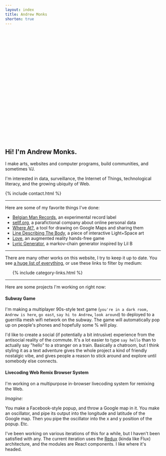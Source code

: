 ```yaml
---
layout: index
title: Andrew Monks
shorten: true
---
```

<div id="ntype" style="width: 100%; height: 350px;"></div>

## Hi! I'm Andrew Monks.

I make arts, websites and computer programs, build communities, and sometimes VJ.

I'm interested in data, surveillance, the Internet of Things, technological literacy, and the growing ubiquity of Web.

{% include contact.html %}

* * *

Here are some of my favorite things I've done:

* [Belgian Man Records](/belgian-man/), an experimental record label
* [sellf.org](/sellf/), a parafictional company about online personal data
* [Where At?](/where-at/), a tool for drawing on Google Maps and sharing them
* [Line Describing The Body](/fog/), a piece of interactive Light+Space art
* [Love](/love/), an augmented reality hands-free game
* [Lyric Generator](/lyrics/), a markov-chain generator inspired by Lil B

* * *

There are many other works on this website, I try to keep it up to date. You see [a huge list of everything](/everything/), or use these links to filter by medium:

<ul class="fa-ul">
  {% include category-links.html %}
</ul>

* * *

Here are some projects I'm working on right now:

#### Subway Game

I'm making a multiplayer 90s-style text game (`you're in a dark room, Andrew is here`, `go east`, `say hi to Andrew`, `look around`) to deployed to a guerrilla mesh wifi network on the subway. The game will automatically pop up on people's phones and hopefully some % will play.

I'd like to create a social (if potentially a bit intrusive) experience from the antisocial reality of the commute. It's a lot easier to type `say hello` than to actually say "hello" to a stranger on a train. Basically a chatroom, but I think styling it as a text adventure gives the whole project a kind of friendly nostalgic vibe, and gives people a reason to stick around and explore until somebody else connects.

#### Livecoding Web Remix Browser System

I'm working on a multipurpose in-browser livecoding system for remixing the Web.

*Imagine:*

You make a Facebook-style popup, and throw a Google map in it. You make an oscillator, and pipe its output into the longitude and latitude of the Google map. Then you pipe the oscillator into the x and y position of the popup. Etc.

I've been working on various iterations of this for a while, but I haven't been satisfied with any. The current iteration uses the [Redux](https://www.npmjs.com/package/redux) (kinda like Flux) architecture, and the modules are React components. I like where it's headed.
